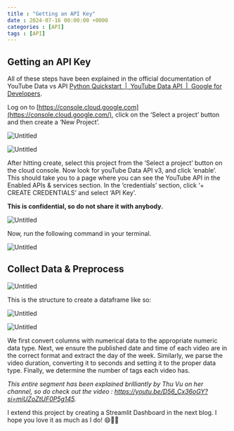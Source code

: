 ```yaml
---
title : "Getting an API Key"
date : 2024-07-16 00:00:00 +0000
categories : [API]
tags : [API]
---
```


## Getting an API Key 
All of these steps have been explained in the official documentation of YouTube Data vs API [Python Quickstart  |  YouTube Data API  |  Google for Developers](https://developers.google.com/youtube/v3/quickstart/python).

Log on to [https://console.cloud.google.com](https://console.cloud.google.com/), click on the ‘Select a project’ button and then create a ‘New Project’.

![Untitled](https://prod-files-secure.s3.us-west-2.amazonaws.com/46e36ec8-071b-4180-9ec7-65e995e6e8c7/db665888-d60a-4607-a9d1-02abc7009647/Untitled.png)

![Untitled](https://prod-files-secure.s3.us-west-2.amazonaws.com/46e36ec8-071b-4180-9ec7-65e995e6e8c7/096ad634-352f-43ad-a347-1c6dc0265081/Untitled.png)

After hitting create, select this project from the ‘Select a project’ button on the cloud console. Now look for youTube Data API v3, and click ‘enable’. This should take you to a page where you can see the YouTube API in the Enabled APIs & services section. In the ‘credentials’ section, click ‘+ CREATE CREDENTIALS’ and select ‘API Key’.

**This is confidential, so do not share it with anybody.**

![Untitled](https://prod-files-secure.s3.us-west-2.amazonaws.com/46e36ec8-071b-4180-9ec7-65e995e6e8c7/17b1391a-a728-4fa7-9498-b16c7be5f457/Untitled.png)

Now, run the following command in your terminal.

![Untitled](https://prod-files-secure.s3.us-west-2.amazonaws.com/46e36ec8-071b-4180-9ec7-65e995e6e8c7/05485be8-58b9-4dda-b8d6-1aa1971f2f52/Untitled.png)

## Collect Data & Preprocess

![Untitled](https://prod-files-secure.s3.us-west-2.amazonaws.com/46e36ec8-071b-4180-9ec7-65e995e6e8c7/c02ecfa5-b33f-41b7-9b1d-2ade1a4dfa7e/Untitled.png)

This is the structure to create a dataframe like so:

![Untitled](https://prod-files-secure.s3.us-west-2.amazonaws.com/46e36ec8-071b-4180-9ec7-65e995e6e8c7/c169a97a-e6b5-489b-80d9-48405387b49b/Untitled.png)

![Untitled](https://prod-files-secure.s3.us-west-2.amazonaws.com/46e36ec8-071b-4180-9ec7-65e995e6e8c7/4d33f9f5-b7d5-4633-8285-ebb6d234cea4/Untitled.png)

We first convert columns with numerical data to the appropriate numeric data type. Next, we ensure the published date and time of each video are in the correct format and extract the day of the week. Similarly, we parse the video duration, converting it to seconds and setting it to the proper data type. Finally, we determine the number of tags each video has.

*This entire segment has been explained brilliantly by Thu Vu on her channel, so do check out the video : https://youtu.be/D56_Cx36oGY?si=miUZoZtUF0P5g145.*

I extend this project by creating a Streamlit Dashboard in the next blog. I hope you love it as much as I do! 😄🌟🚀
